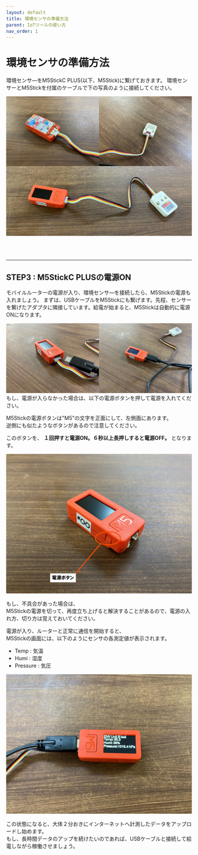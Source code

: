```yaml
---
layout: default
title: 環境センサの準備方法
parent: IoTツールの使い方
nav_order: 1
---
```


# 環境センサの準備方法

環境センサ―をM5StickC PLUS(以下、M5Stick)に繋げておきます。
環境センサーとM5Stickを付属のケーブルで下の写真のように接続してください。

<img src="../images\tools_010_stickCconnect.jpg" alt="hi" class="inline"/>

<br><br>

---

##  STEP3 : M5StickC PLUSの電源ON
モバイルルーターの電源が入り、環境センサ―を接続したら、M5Stickの電源も入れましょう。
まずは、USBケーブルをM5Stickにも繋げます。先程、センサーを繋げたアダプタに隣接しています。給電が始まると、M5Stickは自動的に電源ONになります。

<img src="../images\tools_012_stickCPower.jpg" alt="hi" class="inline"/>
もし、電源が入らなかった場合は、以下の電源ボタンを押して電源を入れてください。

<br>

M5Stickの電源ボタンは"M5"の文字を正面にして、左側面にあります。<br>逆側にも似たようなボタンがあるので注意してください。

このボタンを、 **１回押すと電源ON。６秒以上長押しすると電源OFF。** となります。

<img src="../images\tools_008_stickC.jpg" alt="hi" class="inline"/>

もし、不具合があった場合は、<br>M5Stickの電源を切って、再度立ち上げると解決することがあるので、電源の入れ方、切り方は覚えておいてください。


電源が入り、ルーターと正常に通信を開始すると、<br>M5Stickの画面には、以下のようにセンサの各測定値が表示されます。

- Temp : 気温
- Humi : 湿度
- Pressure : 気圧

<img src="../images\tools_014_sensorState.jpeg" alt="hi" class="inline"/>

この状態になると、大体２分おきにインターネットへ計測したデータをアップロードし始めます。<br>もし、長時間データのアップを続けたいのであれば、USBケーブルと接続して給電しながら稼働させましょう。